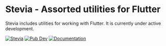 # Stevia - Assorted utilities for Flutter

Stevia includes utilities for working with Flutter. It is currently under active development.

[![Stevia](https://github.com/forus-labs/cauldron/actions/workflows/stevia.yaml/badge.svg)](https://github.com/forus-labs/cauldron/actions/workflows/stevia.yaml)
[![Pub Dev](https://img.shields.io/pub/v/stevia)](https://pub.dev/packages/stevia)
[![Documentation](https://img.shields.io/badge/documentation-latest-brightgreen.svg)](https://pub.dev/documentation/stevia/latest/)
